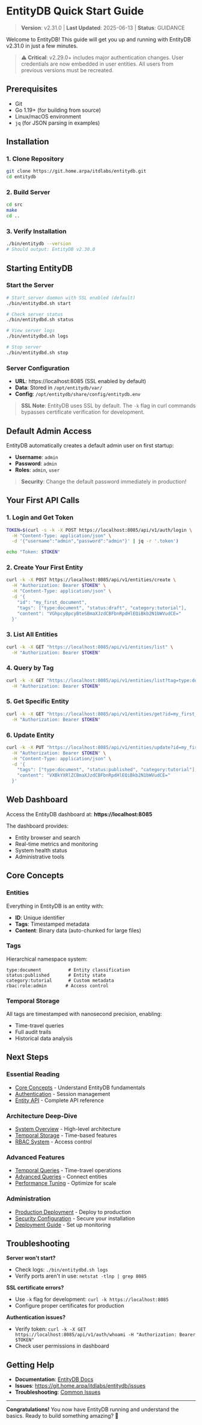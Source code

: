 # EntityDB Quick Start Guide

> **Version**: v2.31.0 | **Last Updated**: 2025-06-13 | **Status**: GUIDANCE

Welcome to EntityDB! This guide will get you up and running with EntityDB v2.31.0 in just a few minutes.

> **⚠️ Critical**: v2.29.0+ includes major authentication changes. User credentials are now embedded in user entities. All users from previous versions must be recreated.

## Prerequisites

- Git
- Go 1.19+ (for building from source)
- Linux/macOS environment
- `jq` (for JSON parsing in examples)

## Installation

### 1. Clone Repository
```bash
git clone https://git.home.arpa/itdlabs/entitydb.git
cd entitydb
```

### 2. Build Server
```bash
cd src
make
cd ..
```

### 3. Verify Installation
```bash
./bin/entitydb --version
# Should output: EntityDB v2.30.0
```

## Starting EntityDB

### Start the Server
```bash
# Start server daemon with SSL enabled (default)
./bin/entitydbd.sh start

# Check server status
./bin/entitydbd.sh status

# View server logs
./bin/entitydbd.sh logs

# Stop server
./bin/entitydbd.sh stop
```

### Server Configuration
- **URL**: https://localhost:8085 (SSL enabled by default)
- **Data**: Stored in `/opt/entitydb/var/`
- **Config**: `/opt/entitydb/share/config/entitydb.env`

> **SSL Note**: EntityDB uses SSL by default. The `-k` flag in curl commands bypasses certificate verification for development.

## Default Admin Access

EntityDB automatically creates a default admin user on first startup:
- **Username**: `admin`
- **Password**: `admin`
- **Roles**: `admin`, `user`

> **Security**: Change the default password immediately in production!

## Your First API Calls

### 1. Login and Get Token
```bash
TOKEN=$(curl -s -k -X POST https://localhost:8085/api/v1/auth/login \
  -H "Content-Type: application/json" \
  -d '{"username":"admin","password":"admin"}' | jq -r '.token')

echo "Token: $TOKEN"
```

### 2. Create Your First Entity
```bash
curl -k -X POST https://localhost:8085/api/v1/entities/create \
  -H "Authorization: Bearer $TOKEN" \
  -H "Content-Type: application/json" \
  -d '{
    "id": "my_first_document",
    "tags": ["type:document", "status:draft", "category:tutorial"],
    "content": "VGhpcyBpcyBteSBmaXJzdCBFbnRpdHlEQiBkb2N1bWVudCE="
  }'
```

### 3. List All Entities
```bash
curl -k -X GET "https://localhost:8085/api/v1/entities/list" \
  -H "Authorization: Bearer $TOKEN"
```

### 4. Query by Tag
```bash
curl -k -X GET "https://localhost:8085/api/v1/entities/list?tag=type:document" \
  -H "Authorization: Bearer $TOKEN"
```

### 5. Get Specific Entity
```bash
curl -k -X GET "https://localhost:8085/api/v1/entities/get?id=my_first_document" \
  -H "Authorization: Bearer $TOKEN"
```

### 6. Update Entity
```bash
curl -k -X PUT "https://localhost:8085/api/v1/entities/update?id=my_first_document" \
  -H "Authorization: Bearer $TOKEN" \
  -H "Content-Type: application/json" \
  -d '{
    "tags": ["type:document", "status:published", "category:tutorial"],
    "content": "VXBkYXRlZCBmaXJzdCBFbnRpdHlEQiBkb2N1bWVudCE="
  }'
```

## Web Dashboard

Access the EntityDB dashboard at: **https://localhost:8085**

The dashboard provides:
- Entity browser and search
- Real-time metrics and monitoring  
- System health status
- Administrative tools

## Core Concepts

### Entities
Everything in EntityDB is an entity with:
- **ID**: Unique identifier
- **Tags**: Timestamped metadata
- **Content**: Binary data (auto-chunked for large files)

### Tags
Hierarchical namespace system:
```
type:document          # Entity classification
status:published       # Entity state  
category:tutorial      # Custom metadata
rbac:role:admin       # Access control
```

### Temporal Storage
All tags are timestamped with nanosecond precision, enabling:
- Time-travel queries
- Full audit trails
- Historical data analysis

## Next Steps

### Essential Reading
- [Core Concepts](./03-core-concepts.md) - Understand EntityDB fundamentals
- [Authentication](../30-api-reference/02-authentication.md) - Session management
- [Entity API](../30-api-reference/03-entities.md) - Complete API reference

### Architecture Deep-Dive
- [System Overview](../20-architecture/01-system-overview.md) - High-level architecture
- [Temporal Storage](../20-architecture/02-temporal-architecture.md) - Time-based features
- [RBAC System](../20-architecture/03-rbac-architecture.md) - Access control

### Advanced Features
- [Temporal Queries](../40-user-guides/01-temporal-queries.md) - Time-travel operations
- [Advanced Queries](../40-user-guides/04-advanced-queries.md) - Connect entities
- [Performance Tuning](../performance/performance-optimization-results.md) - Optimize for scale

### Administration
- [Production Deployment](../70-deployment/02-production-checklist.md) - Deploy to production
- [Security Configuration](../50-admin-guides/01-security-configuration.md) - Secure your installation
- [Deployment Guide](../50-admin-guides/02-deployment-guide.md) - Set up monitoring

## Troubleshooting

**Server won't start?**
- Check logs: `./bin/entitydbd.sh logs`
- Verify ports aren't in use: `netstat -tlnp | grep 8085`

**SSL certificate errors?**
- Use `-k` flag for development: `curl -k https://localhost:8085`
- Configure proper certificates for production

**Authentication issues?**
- Verify token: `curl -k -X GET https://localhost:8085/api/v1/auth/whoami -H "Authorization: Bearer $TOKEN"`
- Check user permissions in dashboard

## Getting Help

- **Documentation**: [EntityDB Docs](../README.md)
- **Issues**: https://git.home.arpa/itdlabs/entitydb/issues
- **Troubleshooting**: [Common Issues](../80-troubleshooting/README.md)

---

**Congratulations!** You now have EntityDB running and understand the basics. Ready to build something amazing? 🚀